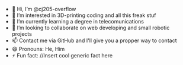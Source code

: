 - 👋 Hi, I’m @cj205-overflow
- 👀 I’m interested in 3D-printing coding and all this freak stuf
- 🌱 I’m currently learning a degree in telecomunications
- 💞️ I’m looking to collaborate on web developing and small robotic projects
- 📫 Contact me via GitHub and I'll give you a propper way to contact
- 😄 Pronouns: He, Him
- ⚡ Fun fact: //Insert cool generic fact here

<!---
cj205-overflow/cj205-overflow is a ✨ special ✨ repository because its `README.md` (this file) appears on your GitHub profile.
You can click the Preview link to take a look at your changes.
--->
